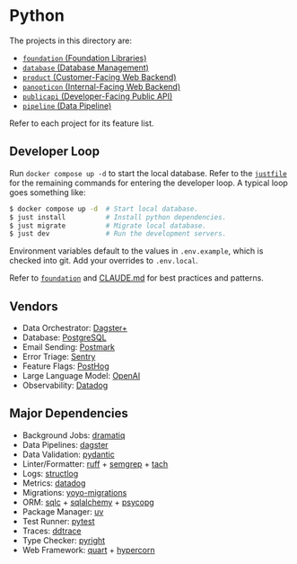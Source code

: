 # Python

The projects in this directory are:

- [`foundation` (Foundation Libraries)](./foundation)
- [`database` (Database Management)](./database)
- [`product` (Customer-Facing Web Backend)](./product)
- [`panopticon` (Internal-Facing Web Backend)](./panopticon)
- [`publicapi` (Developer-Facing Public API)](./publicapi)
- [`pipeline` (Data Pipeline)](./pipeline)

Refer to each project for its feature list.

## Developer Loop

Run `docker compose up -d` to start the local database. Refer to the [`justfile`](./justfile) for the remaining commands for entering the developer loop. A typical loop goes something like:

```bash
$ docker compose up -d  # Start local database.
$ just install          # Install python dependencies.
$ just migrate          # Migrate local database.
$ just dev              # Run the development servers.
```

Environment variables default to the values in `.env.example`, which is checked into git. Add your overrides to `.env.local`.

Refer to [`foundation`](./foundation) and [CLAUDE.md](./CLAUDE.md) for best practices and patterns.

## Vendors

- Data Orchestrator: [Dagster+](https://dagster.io/)
- Database: [PostgreSQL](https://www.postgresql.org/)
- Email Sending: [Postmark](https://postmarkapp.com/)
- Error Triage: [Sentry](https://sentry.io/)
- Feature Flags: [PostHog](https://posthog.com/)
- Large Language Model: [OpenAI](https://openai.com/)
- Observability: [Datadog](https://www.datadoghq.com/)

## Major Dependencies

- Background Jobs: [dramatiq](https://github.com/Bogdanp/dramatiq)
- Data Pipelines: [dagster](https://dagster.io/)
- Data Validation: [pydantic](https://github.com/pydantic/pydantic)
- Linter/Formatter: [ruff](https://github.com/astral-sh/ruff) + [semgrep](https://github.com/semgrep/semgrep) + [tach](https://github.com/gauge-sh/tach)
- Logs: [structlog](https://github.com/hynek/structlog)
- Metrics: [datadog](https://github.com/DataDog/datadogpy)
- Migrations: [yoyo-migrations](https://sr.ht/~olly/yoyo/)
- ORM: [sqlc](https://github.com/sqlc-dev/sqlc) + [sqlalchemy](https://www.sqlalchemy.org/) + [psycopg](https://github.com/psycopg/psycopg)
- Package Manager: [uv](https://github.com/astral-sh/uv)
- Test Runner: [pytest](https://github.com/pytest-dev/pytest)
- Traces: [ddtrace](https://github.com/DataDog/dd-trace-py)
- Type Checker: [pyright](https://github.com/microsoft/pyright)
- Web Framework: [quart](https://github.com/pallets/quart) + [hypercorn](https://github.com/pgjones/hypercorn)
